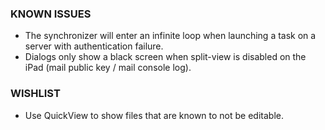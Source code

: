 ### KNOWN ISSUES ###

* The synchronizer will enter an infinite loop when launching a task on a server with authentication failure.
* Dialogs only show a black screen when split-view is disabled on the iPad (mail public key / mail console log).

### WISHLIST ###

* Use QuickView to show files that are known to not be editable.